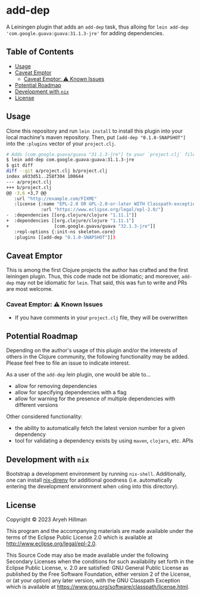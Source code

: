 # add-dep

A Leiningen plugin that adds an `add-dep` task, thus alloing for `lein add-dep 'com.google.guava:guava:31.1.3-jre'` for adding dependencies.

## Table of Contents

<!-- TOC start (generated with https://github.com/derlin/bitdowntoc) -->

- [Usage](#usage)
- [Caveat Emptor](#caveat-emptor)
   * [Caveat Emptor: ⚠️ Known Issues](#caveat-emptor-known-issues)
- [Potential Roadmap](#potential-roadmap)
- [Development with `nix`](#development-with-nix)
- [License](#license)

<!-- TOC end -->

<!-- TOC --><a name="usage"></a>
## Usage

Clone this repository and run  `lein install` to install this plugin into your local machine's maven repository. Then,  put `[add-dep "0.1.0-SNAPSHOT"]` into the `:plugins` vector of your `project.clj`.

```bash
# Adds [com.google.guava/guava "31.1.3-jre"] to your `project.clj` file
$ lein add-dep com.google.guava:guava:31.1.3-jre
$ git diff
diff --git a/project.clj b/project.clj
index a933d51..258f304 100644
--- a/project.clj
+++ b/project.clj
@@ -3,6 +3,7 @@
   :url "http://example.com/FIXME"
   :license {:name "EPL-2.0 OR GPL-2.0-or-later WITH Classpath-exception-2.0"
             :url "https://www.eclipse.org/legal/epl-2.0/"}
-  :dependencies [[org.clojure/clojure "1.11.1"]]
+  :dependencies [[org.clojure/clojure "1.11.1"]
+                 [com.google.guava/guava "32.1.3-jre"]]
   :repl-options {:init-ns skeleton.core}
   :plugins [[add-dep "0.1.0-SNAPSHOT"]])
```

<!-- TOC --><a name="caveat-emptor"></a>
## Caveat Emptor

This is among the first Clojure projects the author has crafted and the first leiningen plugin. Thus, this code made not be idiomatic; and moreover, `add-dep` may not be idiomatic for `lein`. That said, this was fun to write and PRs are most welcome.

<!-- TOC --><a name="caveat-emptor-known-issues"></a>
### Caveat Emptor: ⚠️ Known Issues
* If you have comments in your `project.clj` file, they will be overwritten

<!-- TOC --><a name="potential-roadmap"></a>
## Potential Roadmap

Depending on the author's usage of this plugin and/or the interests of others in the Clojure community, the following functionality may be added. Please feel free to file an issue to indicate interest.

As a user of the `add-dep` lein plugin, one would be able to...
* allow for removing dependencies
* allow for specifying dependencies with a flag
* allow for warning for the presence of multiple dependencies with different versions

Other considered functionality:
* the ability to automatically fetch the latest version number for a given dependency 
* tool for validating a dependency exists by using `maven`, `clojars`, etc. APIs

<!-- TOC --><a name="development-with-nix"></a>
## Development with `nix`

Bootstrap a development environment by running `nix-shell`. Additionally, one can install [nix-direnv](https://github.com/nix-community/nix-direnv) for additional goodness (i.e. automatically entering the development environment when `cd`ing into this directory).

<!-- TOC --><a name="license"></a>
## License

Copyright © 2023 Aryeh Hillman 

This program and the accompanying materials are made available under the
terms of the Eclipse Public License 2.0 which is available at
http://www.eclipse.org/legal/epl-2.0.

This Source Code may also be made available under the following Secondary
Licenses when the conditions for such availability set forth in the Eclipse
Public License, v. 2.0 are satisfied: GNU General Public License as published by
the Free Software Foundation, either version 2 of the License, or (at your
option) any later version, with the GNU Classpath Exception which is available
at https://www.gnu.org/software/classpath/license.html.

